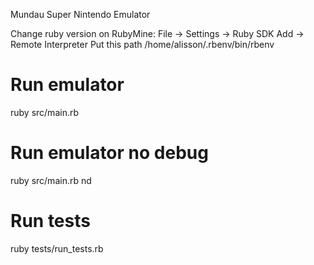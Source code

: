 Mundau Super Nintendo Emulator

Change ruby version on RubyMine:
File -> Settings -> Ruby SDK
Add -> Remote Interpreter
Put this path /home/alisson/.rbenv/bin/rbenv

# Run emulator
ruby src/main.rb

# Run emulator no debug
ruby src/main.rb nd

# Run tests
ruby tests/run_tests.rb
